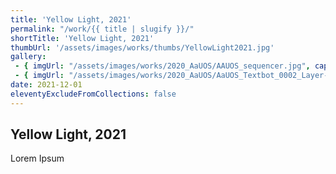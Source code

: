 ```yaml
---
title: 'Yellow Light, 2021'
permalink: "/work/{{ title | slugify }}/"
shortTitle: 'Yellow Light, 2021'
thumbUrl: '/assets/images/works/thumbs/YellowLight2021.jpg'
gallery:
 - { imgUrl: "/assets/images/works/2020_AaUOS/AAUOS_sequencer.jpg", caption: "" }
 - { imgUrl: "/assets/images/works/2020_AaUOS/AaUOS_Textbot_0002_Layer-20.jpg", caption: "" }
date: 2021-12-01
eleventyExcludeFromCollections: false
---
```



<div class="Grid Grid--gutters Grid--full large-Grid--fit">
  <div class="Grid-cell">
    <div class='headerGroup'>
      <h2>Yellow Light, 2021</h2>
      <p>Lorem Ipsum</p>
    </div>
  </div>
</div>